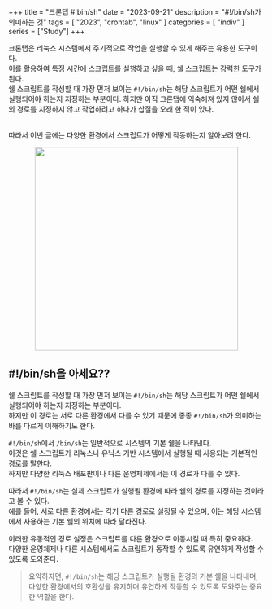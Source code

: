+++
title = "크론탭 #!bin/sh"
date = "2023-09-21"
description = "#!/bin/sh가 의미하는 것"
tags = [
    "2023",
    "crontab",
    "linux"
]
categories = [
    "indiv"
]
series = ["Study"]
+++

크론탭은 리눅스 시스템에서 주기적으로 작업을 실행할 수 있게 해주는 유용한 도구이다.<br>
이를 활용하여 특정 시간에 스크립트를 실행하고 싶을 때, 쉘 스크립트는 강력한 도구가 된다.<br>
쉘 스크립트를 작성할 때 가장 먼저 보이는 `#!/bin/sh`는 해당 스크립트가 어떤 쉘에서 실행되어야 하는지 지정하는 부분이다.
하지만 아직 크론탭에 익숙해져 있지 않아서 쉘의 경로를 지정하지 않고 작업하려고 하다가 삽질을 오래 한 적이 있다.<br>
<br>

따라서 이번 글에는 다양한 환경에서 스크립트가 어떻게 작동하는지 알아보려 한다.

<p align="center"><img src="https://github.com/user-attachments/assets/10075c6b-a1e4-41e1-ac63-235066f56a09" width="400"></p>

<!--more-->

## #!/bin/sh을 아세요??

쉘 스크립트를 작성할 때 가장 먼저 보이는 `#!/bin/sh`는 해당 스크립트가 어떤 쉘에서 실행되어야 하는지 지정하는 부분이다.<br>
하지만 이 경로는 서로 다른 환경에서 다를 수 있기 때문에 종종 `#!/bin/sh`가 의미하는 바를 다르게 이해하기도 한다.
<br>

`#!/bin/sh`에서 `/bin/sh`는 일반적으로 시스템의 기본 쉘을 나타낸다.<br>
이것은 쉘 스크립트가 리눅스나 유닉스 기반 시스템에서 실행될 때 사용되는 기본적인 경로를 말한다.<br>
하지만 다양한 리눅스 배포판이나 다른 운영체제에서는 이 경로가 다를 수 있다.
<br>

따라서 `#!/bin/sh`는 실제 스크립트가 실행될 환경에 따라 쉘의 경로를 지정하는 것이라고 볼 수 있다.<br>
예를 들어, 서로 다른 환경에서는 각기 다른 경로로 설정될 수 있으며, 이는 해당 시스템에서 사용하는 기본 쉘의 위치에 따라 달라진다.
<br>

이러한 유동적인 경로 설정은 스크립트를 다른 환경으로 이동시킬 때 특히 중요하다.<br>
다양한 운영체제나 다른 시스템에서도 스크립트가 동작할 수 있도록 유연하게 작성할 수 있도록 도와준다.
<br>

> 요약하자면, `#!/bin/sh`는 해당 스크립트가 실행될 환경의 기본 쉘을 나타내며, 다양한 환경에서의 호환성을 유지하며 유연하게 작동할 수 있도록 도와주는 중요한 역할을 한다.
